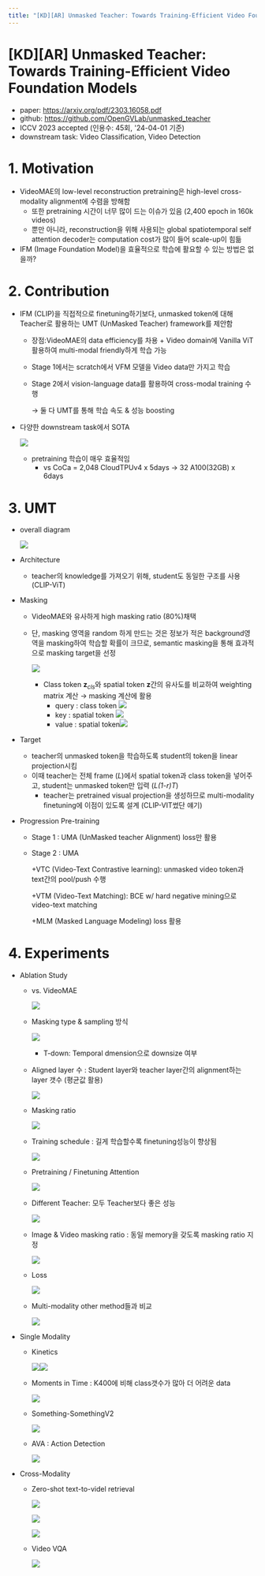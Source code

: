 ```yaml
---
title: "[KD][AR] Unmasked Teacher: Towards Training-Efficient Video Foundation Models"
---
```

# [KD][AR] Unmasked Teacher: Towards Training-Efficient Video Foundation Models

- paper: https://arxiv.org/pdf/2303.16058.pdf
- github: https://github.com/OpenGVLab/unmasked_teacher
- ICCV 2023 accepted (인용수: 45회, '24-04-01 기준)
- downstream task: Video Classification, Video Detection

# 1. Motivation

- VideoMAE의 low-level reconstruction pretraining은 high-level cross-modality alignment에 수렴을 방해함
  - 또한 pretraining 시간이 너무 많이 드는 이슈가 있음 (2,400 epoch in 160k videos)
  - 뿐만 아니라, reconstruction을 위해 사용되는 global spatiotemporal self attention decoder는 computation cost가 많이 들어 scale-up이 힘듦
- IFM (Image Foundation Model)을 효율적으로 학습에 활요할 수 있는 방법은 없을까?

# 2. Contribution

- IFM (CLIP)을 직접적으로 finetuning하기보다, unmasked token에 대해 Teacher로 활용하는 UMT (UnMasked Teacher) framework를 제안함

  - 장점:VideoMAE의 data efficiency를 차용 + Video domain에 Vanilla ViT활용하여 multi-modal friendly하게 학습 가능

  - Stage 1에서는 scratch에서 VFM 모델을 Video data만 가지고 학습

  - Stage 2에서 vision-language data를 활용하여 cross-modal training 수행

    $\to$ 둘 다 UMT를 통해 학습 속도 & 성능 boosting

- 다양한 downstream task에서 SOTA

  ![](../images/2024-04-01/%EC%8A%A4%ED%81%AC%EB%A6%B0%EC%83%B7%202024-04-02%2000-08-48.png)

  - pretraining 학습이 매우 효율적임
    - vs CoCa = 2,048 CloudTPUv4 x 5days $\to$ 32 A100(32GB) x 6days

# 3. UMT

- overall diagram

  ![](../images/2024-04-01/%EC%8A%A4%ED%81%AC%EB%A6%B0%EC%83%B7%202024-04-02%2000-09-06.png)

- Architecture

  - teacher의 knowledge를 가져오기 위해, student도 동일한 구조를 사용 (CLIP-ViT)

- Masking

  - VideoMAE와 유사하게 high masking ratio (80%)채택

  - 단, masking 영역을 random 하게 만드는 것은 정보가 적은 background영역을 masking하여 학습할 확률이 크므로, semantic masking을 통해 효과적으로 masking target을 선정

    ![](../images/2024-04-01/%EC%8A%A4%ED%81%AC%EB%A6%B0%EC%83%B7%202024-04-02%2000-13-28.png)

    - Class token **z**$_{cls}$와 spatial token **z**간의 유사도를 비교하여 weighting matrix 계산 $\to$ masking 계산에 활용
      - query : class token ![](../images/2024-04-01/%EC%8A%A4%ED%81%AC%EB%A6%B0%EC%83%B7%202024-04-02%2000-14-53.png)
      - key : spatial token ![](../images/2024-04-01/%EC%8A%A4%ED%81%AC%EB%A6%B0%EC%83%B7%202024-04-02%2000-15-08.png)
      - value : spatial token![](../images/2024-04-01/%EC%8A%A4%ED%81%AC%EB%A6%B0%EC%83%B7%202024-04-02%2000-15-08-1711984578200-6.png)

- Target

  - teacher의 unmasked token을 학습하도록 student의 token을 linear projection시킴
  - 이때 teacher는 전체 frame (*L*)에서 spatial token과 class token을 넣어주고, student는 unmasked token만 입력 (*L(1-r)T*)
    - teacher는 pretrained visual projection을 생성하므로 multi-modality finetuning에 이점이 있도록 설계 (CLIP-VIT썼단 얘기)

- Progression Pre-training

  - Stage 1 : UMA (UnMasked teacher Alignment) loss만 활용

  - Stage 2 : UMA 

    +VTC (Video-Text Contrastive learning):  unmasked video token과 text간의 pool/push 수행

     +VTM (Video-Text Matching): BCE w/ hard negative mining으로 video-text matching

    +MLM (Masked Language Modeling) loss 활용

# 4. Experiments

- Ablation Study

  - vs. VideoMAE

    ![](../../../Pictures/%EC%8A%A4%ED%81%AC%EB%A6%B0%EC%83%B7/%EC%8A%A4%ED%81%AC%EB%A6%B0%EC%83%B7%202024-04-02%2000-24-12.png)

  - Masking type & sampling 방식

    ![](../images/2024-04-01/%EC%8A%A4%ED%81%AC%EB%A6%B0%EC%83%B7%202024-04-02%2000-25-07.png)

    - T-down: Temporal dmension으로 downsize 여부

    

  - Aligned layer 수 : Student layer와 teacher layer간의 alignment하는 layer 갯수 (평균값 활용)

    ![](../images/2024-04-01/%EC%8A%A4%ED%81%AC%EB%A6%B0%EC%83%B7%202024-04-02%2000-25-41.png)

  - Masking ratio

    ![](../images/2024-04-01/%EC%8A%A4%ED%81%AC%EB%A6%B0%EC%83%B7%202024-04-02%2000-26-10.png)

  - Training schedule : 길게 학습할수록 finetuning성능이 향상됨

    ![](../images/2024-04-01/%EC%8A%A4%ED%81%AC%EB%A6%B0%EC%83%B7%202024-04-02%2000-27-12.png)

  - Pretraining / Finetuning Attention 

    ![](../images/2024-04-01/%EC%8A%A4%ED%81%AC%EB%A6%B0%EC%83%B7%202024-04-02%2000-28-10.png)

  - Different Teacher: 모두 Teacher보다 좋은 성능

    ![](../images/2024-04-01/%EC%8A%A4%ED%81%AC%EB%A6%B0%EC%83%B7%202024-04-02%2000-29-13.png)

  - Image & Video masking ratio : 동일 memory을 갖도록 masking ratio 지정

    ![](../images/2024-04-01/%EC%8A%A4%ED%81%AC%EB%A6%B0%EC%83%B7%202024-04-02%2000-30-08.png)

  - Loss

    ![](../images/2024-04-01/%EC%8A%A4%ED%81%AC%EB%A6%B0%EC%83%B7%202024-04-02%2000-30-25.png)

  - Multi-modality other method들과 비교

    ![](../images/2024-04-01/%EC%8A%A4%ED%81%AC%EB%A6%B0%EC%83%B7%202024-04-02%2000-30-41.png)

- Single Modality

  - Kinetics

    ![](../images/2024-04-01/%EC%8A%A4%ED%81%AC%EB%A6%B0%EC%83%B7%202024-04-02%2000-31-12.png)![](../images/2024-04-01/%EC%8A%A4%ED%81%AC%EB%A6%B0%EC%83%B7%202024-04-02%2000-32-33.png)

  - Moments in Time : K400에 비해 class갯수가 많아 더 어려운 data

    ![](../images/2024-04-01/%EC%8A%A4%ED%81%AC%EB%A6%B0%EC%83%B7%202024-04-02%2000-32-56.png)

  - Something-SomethingV2

    ![](../images/2024-04-01/%EC%8A%A4%ED%81%AC%EB%A6%B0%EC%83%B7%202024-04-02%2000-33-37.png)

  - AVA : Action Detection

    ![](../images/2024-04-01/%EC%8A%A4%ED%81%AC%EB%A6%B0%EC%83%B7%202024-04-02%2000-33-56.png)

- Cross-Modality

  - Zero-shot text-to-videl retrieval

    ![](../images/2024-04-01/%EC%8A%A4%ED%81%AC%EB%A6%B0%EC%83%B7%202024-04-02%2000-34-22.png)

    ![](../images/2024-04-01/%EC%8A%A4%ED%81%AC%EB%A6%B0%EC%83%B7%202024-04-02%2000-34-49.png)

    ![](../images/2024-04-01/%EC%8A%A4%ED%81%AC%EB%A6%B0%EC%83%B7%202024-04-02%2000-35-18.png)

  - Video VQA

    ![](../images/2024-04-01/%EC%8A%A4%ED%81%AC%EB%A6%B0%EC%83%B7%202024-04-02%2000-35-41.png)

